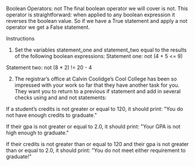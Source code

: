 Boolean Operators: not
The final boolean operator we will cover is not. This operator is straightforward: when applied to any boolean expression it reverses the boolean 
value. So if we have a True statement and apply a not operator we get a False statement.

Instructions
1. Set the variables statement_one and statement_two equal to the results of the following boolean expressions:
Statement one:
not (4 + 5 <= 9)

Statement two:
not (8 * 2) != 20 - 4

2. The registrar’s office at Calvin Coolidge’s Cool College has been so impressed with your work so far that they have another task for you.
They want you to return to a previous if statement and add in several checks using and and not statements:

If a student’s credits is not greater or equal to 120, it should print:
"You do not have enough credits to graduate."

If their gpa is not greater or equal to 2.0, it should print:
"Your GPA is not high enough to graduate."

If their credits is not greater than or equal to 120 and their gpa is not greater than or equal to 2.0, it should print:
"You do not meet either requirement to graduate!"
